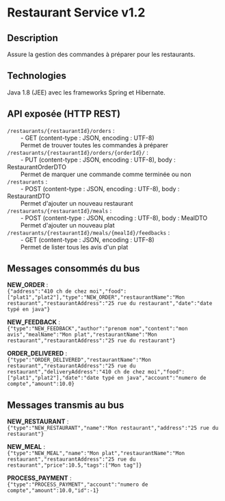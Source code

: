 # Restaurant Service v1.2

## Description

Assure la gestion des commandes à préparer pour les restaurants.

## Technologies

Java 1.8 (JEE) avec les frameworks Spring et Hibernate.

## API exposée (HTTP REST)

`/restaurants/{restaurantId}/orders` :  
&nbsp;&nbsp;&nbsp;&nbsp;&nbsp;&nbsp;&nbsp;&nbsp;- GET (content-type : JSON, encoding : UTF-8)  
&nbsp;&nbsp;&nbsp;&nbsp;&nbsp;&nbsp;&nbsp;&nbsp;Permet de trouver toutes les commandes à préparer  
`/restaurants/{restaurantId}/orders/{orderId}/` :  
&nbsp;&nbsp;&nbsp;&nbsp;&nbsp;&nbsp;&nbsp;&nbsp;- PUT (content-type : JSON, encoding : UTF-8), body : RestaurantOrderDTO  
&nbsp;&nbsp;&nbsp;&nbsp;&nbsp;&nbsp;&nbsp;&nbsp;Permet de marquer une commande comme terminée ou non  
`/restaurants` :  
&nbsp;&nbsp;&nbsp;&nbsp;&nbsp;&nbsp;&nbsp;&nbsp;- POST (content-type : JSON, encoding : UTF-8), body : RestaurantDTO  
&nbsp;&nbsp;&nbsp;&nbsp;&nbsp;&nbsp;&nbsp;&nbsp;Permet d'ajouter un nouveau restaurant  
`/restaurants/{restaurantId}/meals` :  
&nbsp;&nbsp;&nbsp;&nbsp;&nbsp;&nbsp;&nbsp;&nbsp;- POST (content-type : JSON, encoding : UTF-8), body : MealDTO  
&nbsp;&nbsp;&nbsp;&nbsp;&nbsp;&nbsp;&nbsp;&nbsp;Permet d'ajouter un nouveau plat  
`/restaurants/{restaurantId}/meals/{mealId}/feedbacks` :  
&nbsp;&nbsp;&nbsp;&nbsp;&nbsp;&nbsp;&nbsp;&nbsp;- GET (content-type : JSON, encoding : UTF-8)  
&nbsp;&nbsp;&nbsp;&nbsp;&nbsp;&nbsp;&nbsp;&nbsp;Permet de lister tous les avis d'un plat  

## Messages consommés du bus  

**NEW_ORDER** :  
`{"address":"410 ch de chez moi","food":["plat1","plat2"],"type":"NEW_ORDER","restaurantName":"Mon restaurant","restaurantAddress":"25 rue du restaurant","date":"date typé en java"}`  

**NEW_FEEDBACK** :  
`{"type":"NEW_FEEDBACK","author":"prenom nom","content":"mon avis","mealName":"Mon plat","restaurantName":"Mon restaurant","restaurantAddress":"25 rue du restaurant"}`  

**ORDER_DELIVERED** :  
`{"type":"ORDER_DELIVERED","restaurantName":"Mon restaurant","restaurantAddress":"25 rue du restaurant","deliveryAddress":"410 ch de chez moi","food":["plat1","plat2"],"date":"date typé en java","account":"numero de compte","amount":10.0}`  

## Messages transmis au bus

**NEW_RESTAURANT** :  
`{"type":"NEW_RESTAURANT","name":"Mon restaurant","address":"25 rue du restaurant"}`

**NEW_MEAL** :  
`{"type":"NEW_MEAL","name":"Mon plat","restaurantName":"Mon restaurant","restaurantAddress":"25 rue du restaurant","price":10.5,"tags":["Mon tag"]}`  

**PROCESS_PAYMENT** :  
`{"type":"PROCESS_PAYMENT","account":"numero de compte","amount":10.0,"id":-1}`  